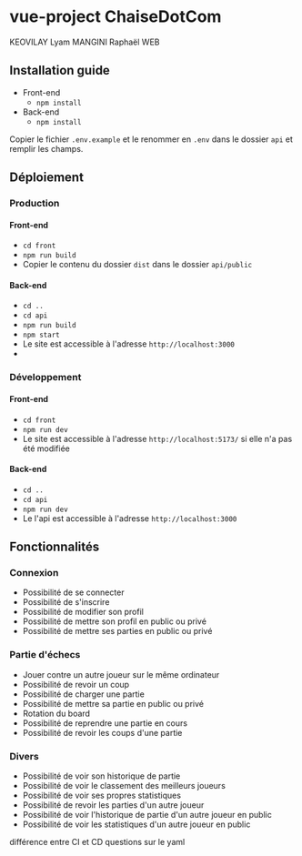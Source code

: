 # vue-project ChaiseDotCom

KEOVILAY Lyam
MANGINI Raphaël
WEB

## Installation guide
- Front-end
  - `npm install`
- Back-end
  - `npm install`

Copier le fichier `.env.example` et le renommer en `.env` dans le dossier `api` et remplir les champs.



## Déploiement
### Production
#### Front-end
- `cd front`
- `npm run build`
- Copier le contenu du dossier `dist` dans le dossier `api/public`

#### Back-end
- `cd ..`
- `cd api`
- `npm run build`
- `npm start`
- Le site est accessible à l'adresse `http://localhost:3000`
- 
### Développement
#### Front-end
- `cd front`
- `npm run dev`
- Le site est accessible à l'adresse `http://localhost:5173/` si elle n'a pas été modifiée
#### Back-end
- `cd ..`
- `cd api`
- `npm run dev`
- Le l'api est accessible à l'adresse `http://localhost:3000`
## Fonctionnalités

### Connexion
- Possibilité de se connecter
- Possibilité de s'inscrire
- Possibilité de modifier son profil
- Possibilité de mettre son profil en public ou privé
- Possibilité de mettre ses parties en public ou privé

### Partie d'échecs
- Jouer contre un autre joueur sur le même ordinateur
- Possibilité de revoir un coup
- Possibilité de charger une partie
- Possibilité de mettre sa partie en public ou privé
- Rotation du board
- Possibilité de reprendre une partie en cours
- Possibilité de revoir les coups d'une partie

### Divers
- Possibilité de voir son historique de partie
- Possibilité de voir le classement des meilleurs joueurs
- Possibilité de voir ses propres statistiques
- Possibilité de revoir les parties d'un autre joueur
- Possibilité de voir l'historique de partie d'un autre joueur en public
- Possibilité de voir les statistiques d'un autre joueur en public




différence entre CI et CD 
questions sur le yaml